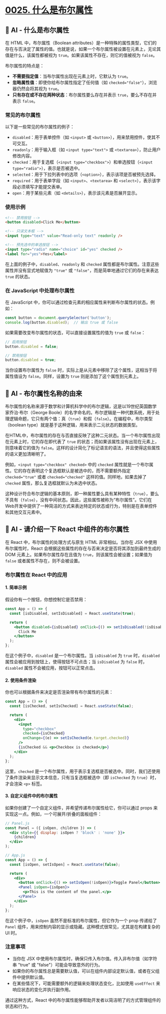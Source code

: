 # [0025. 什么是布尔属性](https://github.com/Tdahuyou/react/tree/main/0025.%20%E4%BB%80%E4%B9%88%E6%98%AF%E5%B8%83%E5%B0%94%E5%B1%9E%E6%80%A7)


## 🤖 AI - 什么是布尔属性

在 HTML 中，布尔属性（Boolean attributes）是一种特殊的属性类型，它们的存在与否决定了属性的值。也就是说，如果一个布尔属性被设置在元素上，无论其值是什么，该属性都被视为 `true`。如果该属性不存在，则它的值被视为 `false`。

布尔属性的特点是：

- **不需要指定值**：当布尔属性出现在元素上时，它默认为 `true`。
- **忽略属性值**：即使你给布尔属性指定了任何值（如 `checked="false"`），浏览器仍然会将其视为 `true`。
- **只有存在或不存在两种状态**：布尔属性要么存在并表示 `true`，要么不存在并表示 `false`。

### 常见的布尔属性

以下是一些常见的布尔属性的例子：

- `disabled`：用于表单控件（如 `<input>` 或 `<button>`），用来禁用控件，使其不可交互。
- `readonly`：用于输入框（如 `<input type="text">` 或 `<textarea>`），防止用户修改内容。
- `checked`：用于复选框（`<input type="checkbox">`）和单选按钮（`<input type="radio">`），表示是否被选中。
- `selected`：用于下拉列表中的选项（`<option>`），表示该项是否被预先选择。
- `required`：用于表单字段（如 `<input>`、`<textarea>` 和 `<select>`），表示该字段必须填写才能提交表单。
- `open`：用于某些元素（如 `<details>`），表示该元素是否展开显示。

### 使用示例

```html
<!-- 禁用按钮 -->
<button disabled>Click Me</button>

<!-- 只读文本框 -->
<input type="text" value="Read-only text" readonly />

<!-- 预先选中的单选按钮 -->
<input type="radio" name="choice" id="yes" checked />
<label for="yes">Yes</label>
```

在上面的例子中，`disabled`、`readonly` 和 `checked` 属性都是布尔属性。注意这些属性并没有显式地赋值为 `"true"` 或 `"false"`，而是简单地通过它们的存在来表达 `true` 的状态。

### 在 JavaScript 中处理布尔属性

在 JavaScript 中，你可以通过检查元素的相应属性来判断布尔属性的状态。例如：

```javascript
const button = document.querySelector('button');
console.log(button.disabled);  // 输出 true 或 false
```

如果需要改变布尔属性的状态，可以直接设置属性的值为 `true` 或 `false`：

```javascript
// 启用按钮
button.disabled = false;

// 禁用按钮
button.disabled = true;
```

当你设置布尔属性为 `false` 时，实际上是从元素中移除了这个属性，这相当于将属性值设为 `false`。同样，设置为 `true` 则是添加了这个属性到元素上。

## 🤖 AI - 布尔属性名称的由来

布尔属性的名称来源于数学和计算机科学中的布尔逻辑，这是以19世纪英国数学家乔治·布尔（George Boole）的名字命名的。布尔逻辑是一种代数系统，用于处理逻辑命题，它只有两个值：真（`true`）和假（`false`）。在编程中，布尔类型（boolean type）就是基于这种逻辑，用来表示二元状态的数据类型。

在HTML中，布尔属性的存在与否直接反映了这种二元状态。当一个布尔属性出现在元素上时，它的存在即代表了 `true` 的状态；而如果该属性没有出现在元素上，则意味着它的值为 `false`。这样的设计简化了标记语言的语法，并且使得这些属性的语义更加清晰明了。

例如，`<input type="checkbox" checked>` 中的 `checked` 属性就是一个布尔属性。它的存在表明这个复选框默认是被选中的，而不需要额外指定 `checked="true"` 或者 `checked="checked"` 这样的值。同样地，如果去掉了 `checked` 属性，那么复选框就默认为未选中状态。

这种设计符合布尔逻辑的基本原则，即一种属性要么具有某种特性（`true`），要么不具有（`false`），没有中间状态。因此，这些属性被称为“布尔属性”。它们在Web开发中提供了一种简洁的方式来表达特定的状态或行为，特别是在表单控件和其他交互元素中。


## 🤖 AI - 请介绍一下 React 中组件的布尔属性

在 React 中，布尔属性的处理方式与原生 HTML 非常相似。当你在 JSX 中使用布尔属性时，React 会根据这些属性的存在与否来决定是否将其添加到最终生成的 DOM 元素上。如果布尔属性存在且值为 `true`，则该属性会被设置；如果值为 `false` 或者属性不存在，则不会被设置。

### 布尔属性在 React 中的应用

#### 1. 简单示例
假设你有一个按钮，你想控制它是否禁用：

```jsx
const App = () => {
  const [isDisabled, setIsDisabled] = React.useState(true);

  return (
    <button disabled={isDisabled} onClick={() => setIsDisabled(!isDisabled)}>
      Click Me
    </button>
  );
};
```

在这个例子中，`disabled` 是一个布尔属性。当 `isDisabled` 为 `true` 时，`disabled` 属性会被应用到按钮上，使得按钮不可点击；当 `isDisabled` 为 `false` 时，`disabled` 属性不会被应用，按钮可以正常点击。

#### 2. 使用条件渲染
你也可以根据条件来决定是否渲染带有布尔属性的元素：

```jsx
const App = () => {
  const [isChecked, setIsChecked] = React.useState(false);

  return (
    <div>
      <input
        type="checkbox"
        checked={isChecked}
        onChange={(e) => setIsChecked(e.target.checked)}
      />
      {isChecked && <p>Checkbox is checked</p>}
    </div>
  );
};
```

这里，`checked` 是一个布尔属性，用于表示复选框是否被选中。同时，我们还使用了条件渲染来显示文本信息，只有当复选框被选中（即 `isChecked` 为 `true`）时，才会渲染 `<p>` 标签。

#### 3. 自定义组件中的布尔属性
如果你创建了一个自定义组件，并希望传递布尔属性给它，你可以通过 props 来实现这一点。例如，一个可展开/折叠的面板组件：

```jsx
// Panel.js
const Panel = ({ isOpen, children }) => (
  <div style={{ display: isOpen ? 'block' : 'none' }}>
    {children}
  </div>
);

// App.js
const App = () => {
  const [isOpen, setIsOpen] = React.useState(false);

  return (
    <div>
      <button onClick={() => setIsOpen(!isOpen)}>Toggle Panel</button>
      <Panel isOpen={isOpen}>
        <p>This is the content of the panel.</p>
      </Panel>
    </div>
  );
};
```

在这个例子中，`isOpen` 虽然不是标准的布尔属性，但它作为一个 prop 传递给了 `Panel` 组件，用来控制内容的显示或隐藏。这种模式很常见，尤其是在构建复杂的 UI 时。

### 注意事项

- 当你在 JSX 中使用布尔属性时，确保只传入布尔值。传入非布尔值（如字符串 "true" 或 "false"）可能会导致意外的行为。
- 如果你的布尔属性总是需要默认值，可以在组件内部设定默认值，或者在父组件中提供默认值。
- 在某些情况下，可能需要额外的逻辑来处理状态变化，比如使用 `useEffect` 来响应状态的变化并执行副作用。

通过这种方式，React 中的布尔属性能够帮助开发者以简洁明了的方式管理组件的状态和行为。